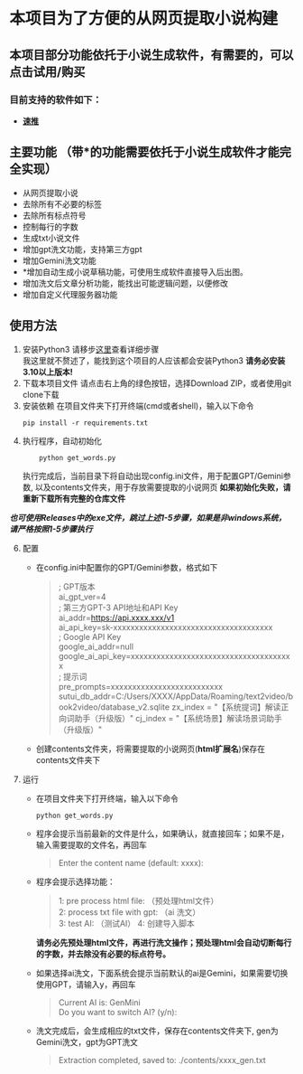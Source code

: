 # 本项目为了方便的从网页提取小说构建
## 本项目部分功能依托于小说生成软件，有需要的，可以点击试用/购买
### 目前支持的软件如下：
- __[速推](https://faka.fyshark.com/invite.html?lang=zh&u=24357)__
## 主要功能 （带*的功能需要依托于小说生成软件才能完全实现）
- 从网页提取小说
- 去除所有不必要的标签
- 去除所有标点符号
- 控制每行的字数
- 生成txt小说文件
- 增加gpt洗文功能，支持第三方gpt
- 增加Gemini洗文功能
- *增加自动生成小说草稿功能，可使用生成软件直接导入后出图。  
- 增加洗文后文章分析功能，能找出可能逻辑问题，以便修改
- 增加自定义代理服务器功能
## 使用方法
1. 安装Python3
    请移步[这里](https://www.runoob.com/python3/python3-install.html)查看详细步骤  
    我这里就不赘述了，能找到这个项目的人应该都会安装Python3
   __请务必安装3.10以上版本!__
3. 下载本项目文件
    请点击右上角的绿色按钮，选择Download ZIP，或者使用git clone下载
4. 安装依赖
    在项目文件夹下打开终端(cmd或者shell)，输入以下命令
    ```shell
    pip install -r requirements.txt
    ```
5. 执行程序，自动初始化
    ```shell
        python get_words.py
    ```
    执行完成后，当前目录下将自动出现config.ini文件，用于配置GPT/Gemini参数, 以及contents文件夹，用于存放需要提取的小说网页
    __如果初始化失败，请重新下载所有完整的仓库文件__  

***也可使用Releases中的exe文件，跳过上述1-5步骤，如果是非windows系统，请严格按照1-5步骤执行***

6. 配置
    - 在config.ini中配置你的GPT/Gemini参数，格式如下
        > ; GPT版本  
        > ai_gpt_ver=4  
        > ; 第三方GPT-3 API地址和API Key  
        > ai_addr=https://api.xxxx.xxx/v1  
        > ai_api_key=sk-xxxxxxxxxxxxxxxxxxxxxxxxxxxxxxxxxxxxx  
        > ; Google API Key  
        > google_ai_addr=null  
        > google_ai_api_key=xxxxxxxxxxxxxxxxxxxxxxxxxxxxxxxxxxxxxx  
        > ; 提示词  
        > pre_prompts=xxxxxxxxxxxxxxxxxxxxxxxxxx  
        > sutui_db_addr=C:/Users/XXXX/AppData/Roaming/text2video/book2video/database_v2.sqlite
        > zx_index = "【系统提词】解读正向词助手（升级版）"
        > cj_index = "【系统场景】解读场景词助手（升级版）"

    - 创建contents文件夹，将需要提取的小说网页(__html扩展名__)保存在contents文件夹下
6. 运行
    - 在项目文件夹下打开终端，输入以下命令
        ```shell
        python get_words.py
        ```
    - 程序会提示当前最新的文件是什么，如果确认，就直接回车；如果不是，输入需要提取的文件名，再回车
        > Enter the content name (default: xxxx):  
    - 程序会提示选择功能：
        > 1: pre process html file: （预处理html文件）    
        > 2: process txt file with gpt: （ai 洗文）  
        > 3: test AI: （测试AI）
        > 4: 创建导入脚本

        __请务必先预处理html文件，再进行洗文操作；预处理html会自动切断每行的字数，并去除没有必要的标点符号。__
    - 如果选择ai洗文，下面系统会提示当前默认的ai是Gemini，如果需要切换使用GPT，请输入y，再回车
        > Current AI is: GenMini  
        > Do you want to switch AI? (y/n):  
    - 洗文完成后，会生成相应的txt文件，保存在contents文件夹下, gen为Gemini洗文，gpt为GPT洗文
        > Extraction completed, saved to: ./contents/xxxx_gen.txt  
